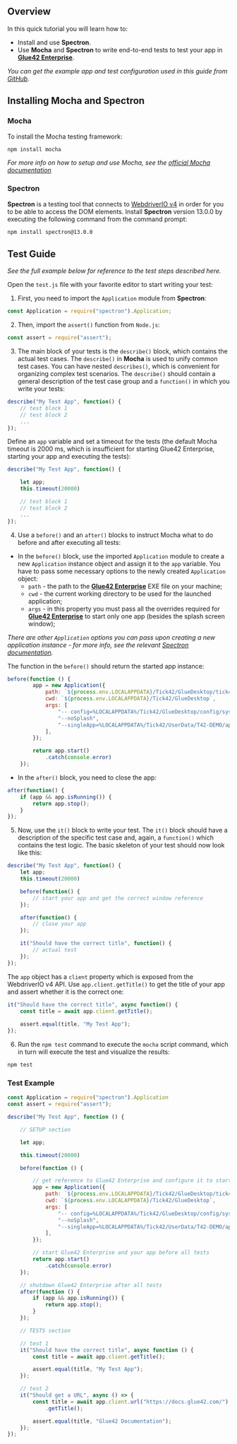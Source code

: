 ## Overview

In this quick tutorial you will learn how to:

- Install and use **Spectron**.
- Use **Mocha** and **Spectron** to write end-to-end tests to test your app in [**Glue42 Enterprise**](https://glue42.com/enterprise/). 

*You can get the example app and test configuration used in this guide from [GitHub](https://github.com/Tick42/glue-spectron-example).*

## Installing Mocha and Spectron

### Mocha

To install the Mocha testing framework:

```cmd 
npm install mocha
```

*For more info on how to setup and use Mocha, see the [official Mocha documentation](https://mochajs.org/)*

### Spectron

**Spectron** is a testing tool that connects to [WebdriverIO v4](http://v4.webdriver.io/api.html) in order for you to be able to access the DOM elements. Install **Spectron** version 13.0.0 by executing the following command from the command prompt:

```cmd
npm install spectron@13.0.0
```

## Test Guide

*See the full example below for reference to the test steps described here.*

Open the `test.js` file with your favorite editor to start writing your test:

1. First, you need to import the `Application` module from **Spectron**:

```javascript 
const Application = require("spectron").Application;
```

2. Then, import the `assert()` function from `Node.js`:

```javascript
const assert = require("assert");
```

3. The main block of your tests is the `describe()` block, which contains the actual test cases. The `describe()` in **Mocha** is used to unify common test cases. You can have nested `describes()`, which is convenient for organizing complex test scenarios. The `describe()` should contain a general description of the test case group and a `function()` in which you write your tests:

```javascript
describe("My Test App", function() {
    // test block 1
    // test block 2 
    ...      
});
```

Define an `app` variable and set a timeout for the tests (the default Mocha timeout is 2000 ms, which is insufficient for starting Glue42 Enterprise, starting your app and executing the tests):

```javascript
describe("My Test App", function() {

    let app;
    this.timeout(20000)

    // test block 1
    // test block 2 
    ...      
});
```

4. Use a `before()` and an `after()` blocks to instruct Mocha what to do before and after executing all tests: 

- In the `before()` block, use the imported `Application` module to create a new `Application` instance object and assign it to the `app` variable. You have to pass some necessary options to the newly created `Application` object:  
    - `path` - the path to the [**Glue42 Enterprise**](https://glue42.com/enterprise/) EXE file on your machine; 
    - `cwd` - the current working directory to be used for the launched application;
    - `args` - in this property you must pass all the overrides required for [**Glue42 Enterprise**](https://glue42.com/enterprise/) to start only one app (besides the splash screen window);

*There are other `Application` options you can pass upon creating a new application instance - for more info, see the relevant [Spectron documentation](https://github.com/electron-userland/spectron#application-api).*

The function in the `before()` should return the started app instance:

```javascript
before(function () {
        app = new Application({
            path: `${process.env.LOCALAPPDATA}/Tick42/GlueDesktop/tick42-glue-desktop.exe`,
            cwd: `${process.env.LOCALAPPDATA}/Tick42/GlueDesktop`,
            args: [
                "-- config=%LOCALAPPDATA%/Tick42/GlueDesktop/config/system.json",
                "--noSplash",
                "--singleApp=%LOCALAPPDATA%/Tick42/UserData/T42-DEMO/apps/js-test-app.json"
            ],
        });

        return app.start()
            .catch(console.error)
    });
```

- In the `after()` block, you need to close the app:

```javascript
after(function() {
    if (app && app.isRunning()) {
        return app.stop();
    }
});
```

5. Now, use the `it()` block to write your test. The `it()` block should have a description of the specific test case and, again, a `function()` which contains the test logic. The basic skeleton of your test should now look like this:

```javascript
describe("My Test App", function() {
    let app;
    this.timeout(20000)

    before(function() {
        // start your app and get the correct window reference
    });

    after(function() {
        // close your app
    });

    it("Should have the correct title", function() {
        // actual test
    });     
});
```

The `app` object has a `client` property which is exposed from the WebdriverIO v4 API. Use `app.client.getTitle()` to get the title of your app and assert whether it is the correct one:  

```js
it("Should have the correct title", async function() {
    const title = await app.client.getTitle();
    
    assert.equal(title, "My Test App");
});
```

6. Run the `npm test` command to execute the `mocha` script command, which in turn will execute the test and visualize the results:

```cmd
npm test
```

### Test Example 

```js 
const Application = require("spectron").Application
const assert = require("assert");

describe("My Test App", function () {

    // SETUP section

    let app;

    this.timeout(20000)

    before(function () {

        // get reference to Glue42 Enterprise and configure it to start a single app (your app)
        app = new Application({
            path: `${process.env.LOCALAPPDATA}/Tick42/GlueDesktop/tick42-glue-desktop.exe`,
            cwd: `${process.env.LOCALAPPDATA}/Tick42/GlueDesktop`,
            args: [
                "-- config=%LOCALAPPDATA%/Tick42/GlueDesktop/config/system.json",
                "--noSplash",
                "--singleApp=%LOCALAPPDATA%/Tick42/UserData/T42-DEMO/apps/js-test-app.json"
            ],
        });

        // start Glue42 Enterprise and your app before all tests
        return app.start()
            .catch(console.error)
    });

    // shutdown Glue42 Enterprise after all tests
    after(function () {
        if (app && app.isRunning()) {
            return app.stop();
        }
    });

    // TESTS section

    // test 1
    it("Should have the correct title", async function () {
        const title = await app.client.getTitle();

        assert.equal(title, "My Test App");
    });

    // test 2
    it("Should get a URL", async () => {
        const title = await app.client.url("https://docs.glue42.com/")
            .getTitle();

        assert.equal(title, "Glue42 Documentation");
    });
});
```

<!-- TODO test to replace the second test when the new docs are deployed

it("Should get the correct URL and element", async () => {
    const title = await app.client.url("https://docs.glue42.com/")
    
    app.client.click(".grid-item a");

    assert.equal(title, "Glue42 Documentation");
}) --> 